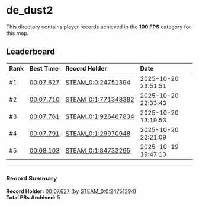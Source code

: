 # de_dust2

This directory contains player records achieved in the **100 FPS** category for this map.

## Leaderboard

| Rank | Best Time | Record Holder | Date                |
| :--- | :-------- | :------------ | :------------------ |
| #1   | [00:07.627](./00007627_STEAM_0_0_24751394_20251020-235151.zip) | [STEAM_0:0:24751394](https://speedrun16.com/profile/STEAM_0:0:24751394)   | 2025-10-20 23:51:51 |
| #2   | [00:07.710](./00007710_STEAM_0_1_771348382_20251020-223343.zip) | [STEAM_0:1:771348382](https://speedrun16.com/profile/STEAM_0:1:771348382)   | 2025-10-20 22:33:43 |
| #3   | [00:07.761](./00007761_STEAM_0_1_926467834_20251020-131953.zip) | [STEAM_0:1:926467834](https://speedrun16.com/profile/STEAM_0:1:926467834)   | 2025-10-20 13:19:53 |
| #4   | [00:07.791](./00007791_STEAM_0_1_29970948_20251020-222109.zip) | [STEAM_0:1:29970948](https://speedrun16.com/profile/STEAM_0:1:29970948)   | 2025-10-20 22:21:09 |
| #5   | [00:08.103](./00008103_STEAM_0_1_84733295_20251019-194713.zip) | [STEAM_0:1:84733295](https://speedrun16.com/profile/STEAM_0:1:84733295)   | 2025-10-19 19:47:13 |

---

### Record Summary
**Record Holder:** [00:07.627](./00007627_STEAM_0_0_24751394_20251020-235151.zip) (by [STEAM_0:0:24751394](https://speedrun16.com/profile/STEAM_0:0:24751394))  
**Total PBs Archived:** 5